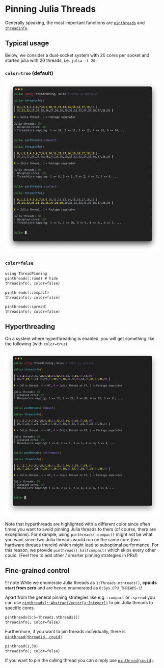 # Pinning Julia Threads

Generally speaking, the most important functions are [`pinthreads`](@ref) and [`threadinfo`](@ref).

## Typical usage

Below, we consider a dual-socket system with 20 cores per socket and started julia with 20 threads, i.e. `julia -t 20`.

### `color=true` (default)

![threadinfo.png](threadinfo.png)

### `color=false`

```@repl ex_pinning
using ThreadPinning
pinthreads(:rand) # hide
threadinfo(; color=false)
```

```@repl ex_pinning
pinthreads(:compact)
threadinfo(; color=false)
```

```@repl ex_pinning
pinthreads(:spread)
threadinfo(; color=false)
```

## Hyperthreading

On a system where hyperthreading is enabled, you will get something like the following (with `color=true`).

![threadinfo_ht.png](threadinfo_ht.png)

Note that hyperthreads are highlighted with a different color since often times you want to avoid pinning Julia threads to them (of course, there are exceptions).
For example, using `pinthreads(:compact)` might not be what you want since two Julia threads would run on the same core (two hardware threads therein) which might lead to
suboptimal performance. For this reason, we provide `pinthreads(:halfcompact)` which skips every other cpuid. (Feel free to add other / smarter pinning strategies in PRs!)

## Fine-grained control

!!! note
    While we enumerate Julia threads as `1:Threads.nthreads()`, **cpuids start from zero** and are hence enumerated as `0:Sys.CPU_THREADS-1`!

Apart from the general pinning strategies like e.g. `:compact` or `:spread` you can use [`pinthreads(::AbstractVector{<:Integer})`](@ref) to pin Julia threads to specific cores.

```@repl ex_pinning
pinthreads(5:5+Threads.nthreads())
threadinfo(; color=false)
```

Furthermore, if you want to pin threads individually, there is [`pinthread(threadid, cpuid)`](@ref)
```@repl ex_pinning
pinthread(1,39)
threadinfo(; color=false)
```

If you want to pin the calling thread you can simply use [`pinthread(cpuid)`](@ref).